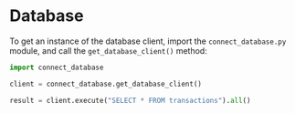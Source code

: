 # Database

To get an instance of the database client, import the `connect_database.py` module, and call
the `get_database_client()` method:

```python
import connect_database

client = connect_database.get_database_client()

result = client.execute("SELECT * FROM transactions").all()
```


